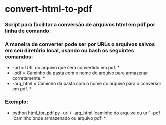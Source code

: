 # convert-html-to-pdf
### Script para facilitar a conversão de arquivos html em pdf por linha de comando. 
### A maneira de converter pode ser por URLs o arquivos salvos em seu diretório local, usando ou bash os seguintes comandos:
* -url = URL do arquivo que será convertido em pdf. *
* -pdf = Caminho da pasta com o nome do arquivo para armazenar corretamente. *
* -arq_html = Caminho da pasta com o nome do arquivo para o conversor em pdf. *

### Exemplo:
* python html_for_pdf.py -url / -arq_html 'caminho do arquivo ou url' -pdf 'caminho onde armazenado ou arquivo pdf' *
